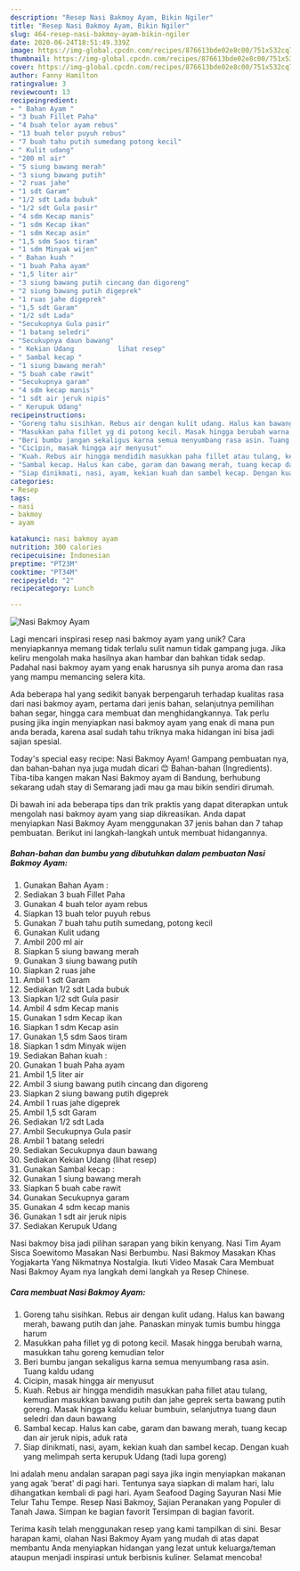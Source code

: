 ```yaml
---
description: "Resep Nasi Bakmoy Ayam, Bikin Ngiler"
title: "Resep Nasi Bakmoy Ayam, Bikin Ngiler"
slug: 464-resep-nasi-bakmoy-ayam-bikin-ngiler
date: 2020-06-24T18:51:49.339Z
image: https://img-global.cpcdn.com/recipes/876613bde02e8c00/751x532cq70/nasi-bakmoy-ayam-foto-resep-utama.jpg
thumbnail: https://img-global.cpcdn.com/recipes/876613bde02e8c00/751x532cq70/nasi-bakmoy-ayam-foto-resep-utama.jpg
cover: https://img-global.cpcdn.com/recipes/876613bde02e8c00/751x532cq70/nasi-bakmoy-ayam-foto-resep-utama.jpg
author: Fanny Hamilton
ratingvalue: 3
reviewcount: 13
recipeingredient:
- " Bahan Ayam "
- "3 buah Fillet Paha"
- "4 buah telor ayam rebus"
- "13 buah telor puyuh rebus"
- "7 buah tahu putih sumedang potong kecil"
- " Kulit udang"
- "200 ml air"
- "5 siung bawang merah"
- "3 siung bawang putih"
- "2 ruas jahe"
- "1 sdt Garam"
- "1/2 sdt Lada bubuk"
- "1/2 sdt Gula pasir"
- "4 sdm Kecap manis"
- "1 sdm Kecap ikan"
- "1 sdm Kecap asin"
- "1,5 sdm Saos tiram"
- "1 sdm Minyak wijen"
- " Bahan kuah "
- "1 buah Paha ayam"
- "1,5 liter air"
- "3 siung bawang putih cincang dan digoreng"
- "2 siung bawang putih digeprek"
- "1 ruas jahe digeprek"
- "1,5 sdt Garam"
- "1/2 sdt Lada"
- "Secukupnya Gula pasir"
- "1 batang seledri"
- "Secukupnya daun bawang"
- " Kekian Udang           lihat resep"
- " Sambal kecap "
- "1 siung bawang merah"
- "5 buah cabe rawit"
- "Secukupnya garam"
- "4 sdm kecap manis"
- "1 sdt air jeruk nipis"
- " Kerupuk Udang"
recipeinstructions:
- "Goreng tahu sisihkan. Rebus air dengan kulit udang. Halus kan bawang merah, bawang putih dan jahe. Panaskan minyak tumis bumbu hingga harum"
- "Masukkan paha fillet yg di potong kecil. Masak hingga berubah warna, masukkan tahu goreng kemudian telor"
- "Beri bumbu jangan sekaligus karna semua menyumbang rasa asin. Tuang kaldu udang"
- "Cicipin, masak hingga air menyusut"
- "Kuah. Rebus air hingga mendidih masukkan paha fillet atau tulang, kemudian masukkan bawang putih dan jahe geprek serta bawang putih goreng. Masak hingga kaldu keluar bumbuin, selanjutnya tuang daun seledri dan daun bawang"
- "Sambal kecap. Halus kan cabe, garam dan bawang merah, tuang kecap dan air jeruk nipis, aduk rata"
- "Siap dinikmati, nasi, ayam, kekian kuah dan sambel kecap. Dengan kuah yang melimpah serta kerupuk Udang (tadi lupa goreng)"
categories:
- Resep
tags:
- nasi
- bakmoy
- ayam

katakunci: nasi bakmoy ayam 
nutrition: 300 calories
recipecuisine: Indonesian
preptime: "PT23M"
cooktime: "PT34M"
recipeyield: "2"
recipecategory: Lunch

---
```



![Nasi Bakmoy Ayam](https://img-global.cpcdn.com/recipes/876613bde02e8c00/751x532cq70/nasi-bakmoy-ayam-foto-resep-utama.jpg)

Lagi mencari inspirasi resep nasi bakmoy ayam yang unik? Cara menyiapkannya memang tidak terlalu sulit namun tidak gampang juga. Jika keliru mengolah maka hasilnya akan hambar dan bahkan tidak sedap. Padahal nasi bakmoy ayam yang enak harusnya sih punya aroma dan rasa yang mampu memancing selera kita.

Ada beberapa hal yang sedikit banyak berpengaruh terhadap kualitas rasa dari nasi bakmoy ayam, pertama dari jenis bahan, selanjutnya pemilihan bahan segar, hingga cara membuat dan menghidangkannya. Tak perlu pusing jika ingin menyiapkan nasi bakmoy ayam yang enak di mana pun anda berada, karena asal sudah tahu triknya maka hidangan ini bisa jadi sajian spesial.

Today&#39;s special easy recipe: Nasi Bakmoy Ayam! Gampang pembuatan nya, dan bahan-bahan nya juga mudah dicari 😊 Bahan-bahan (Ingredients). Tiba-tiba kangen makan Nasi Bakmoy ayam di Bandung, berhubung sekarang udah stay di Semarang jadi mau ga mau bikin sendiri dirumah.


Di bawah ini ada beberapa tips dan trik praktis yang dapat diterapkan untuk mengolah nasi bakmoy ayam yang siap dikreasikan. Anda dapat menyiapkan Nasi Bakmoy Ayam menggunakan 37 jenis bahan dan 7 tahap pembuatan. Berikut ini langkah-langkah untuk membuat hidangannya.

<!--inarticleads1-->

##### Bahan-bahan dan bumbu yang dibutuhkan dalam pembuatan Nasi Bakmoy Ayam:

1. Gunakan  Bahan Ayam :
1. Sediakan 3 buah Fillet Paha
1. Gunakan 4 buah telor ayam rebus
1. Siapkan 13 buah telor puyuh rebus
1. Gunakan 7 buah tahu putih sumedang, potong kecil
1. Gunakan  Kulit udang
1. Ambil 200 ml air
1. Siapkan 5 siung bawang merah
1. Gunakan 3 siung bawang putih
1. Siapkan 2 ruas jahe
1. Ambil 1 sdt Garam
1. Sediakan 1/2 sdt Lada bubuk
1. Siapkan 1/2 sdt Gula pasir
1. Ambil 4 sdm Kecap manis
1. Gunakan 1 sdm Kecap ikan
1. Siapkan 1 sdm Kecap asin
1. Gunakan 1,5 sdm Saos tiram
1. Siapkan 1 sdm Minyak wijen
1. Sediakan  Bahan kuah :
1. Gunakan 1 buah Paha ayam
1. Ambil 1,5 liter air
1. Ambil 3 siung bawang putih cincang dan digoreng
1. Siapkan 2 siung bawang putih digeprek
1. Ambil 1 ruas jahe digeprek
1. Ambil 1,5 sdt Garam
1. Sediakan 1/2 sdt Lada
1. Ambil Secukupnya Gula pasir
1. Ambil 1 batang seledri
1. Sediakan Secukupnya daun bawang
1. Sediakan  Kekian Udang           (lihat resep)
1. Gunakan  Sambal kecap :
1. Gunakan 1 siung bawang merah
1. Siapkan 5 buah cabe rawit
1. Gunakan Secukupnya garam
1. Gunakan 4 sdm kecap manis
1. Gunakan 1 sdt air jeruk nipis
1. Sediakan  Kerupuk Udang


Nasi bakmoy bisa jadi pilihan sarapan yang bikin kenyang. Nasi Tim Ayam Sisca Soewitomo Masakan Nasi Berbumbu. Nasi Bakmoy Masakan Khas Yogjakarta Yang Nikmatnya Nostalgia. Ikuti Video Masak Cara Membuat Nasi Bakmoy Ayam nya langkah demi langkah ya Resep Chinese. 

<!--inarticleads2-->

##### Cara membuat Nasi Bakmoy Ayam:

1. Goreng tahu sisihkan. Rebus air dengan kulit udang. Halus kan bawang merah, bawang putih dan jahe. Panaskan minyak tumis bumbu hingga harum
1. Masukkan paha fillet yg di potong kecil. Masak hingga berubah warna, masukkan tahu goreng kemudian telor
1. Beri bumbu jangan sekaligus karna semua menyumbang rasa asin. Tuang kaldu udang
1. Cicipin, masak hingga air menyusut
1. Kuah. Rebus air hingga mendidih masukkan paha fillet atau tulang, kemudian masukkan bawang putih dan jahe geprek serta bawang putih goreng. Masak hingga kaldu keluar bumbuin, selanjutnya tuang daun seledri dan daun bawang
1. Sambal kecap. Halus kan cabe, garam dan bawang merah, tuang kecap dan air jeruk nipis, aduk rata
1. Siap dinikmati, nasi, ayam, kekian kuah dan sambel kecap. Dengan kuah yang melimpah serta kerupuk Udang (tadi lupa goreng)


Ini adalah menu andalan sarapan pagi saya jika ingin menyiapkan makanan yang agak &#39;berat&#39; di pagi hari. Tentunya saya siapkan di malam hari, lalu dihangatkan kembali di pagi hari. Ayam Seafood Daging Sayuran Nasi Mie Telur Tahu Tempe. Resep Nasi Bakmoy, Sajian Peranakan yang Populer di Tanah Jawa. Simpan ke bagian favorit Tersimpan di bagian favorit. 

Terima kasih telah menggunakan resep yang kami tampilkan di sini. Besar harapan kami, olahan Nasi Bakmoy Ayam yang mudah di atas dapat membantu Anda menyiapkan hidangan yang lezat untuk keluarga/teman ataupun menjadi inspirasi untuk berbisnis kuliner. Selamat mencoba!
